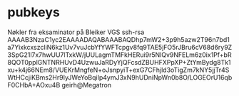 # pubkeys
Nøkler fra eksaminator på Bleiker VGS
ssh-rsa AAAAB3NzaC1yc2EAAAADAQABAAABAQDhp7mW2+3p9h5azw2T96n7bd1a7YixkcxszcliN6kz1Uv7vuJcbYfYWFTcpgv8fq9TAE5jFO5rJBru6cV68d6ry9Z3SpG21l7x7hwUU7lTxkW/jUULagmTMFkHERui9r5NlQv9NFELm6z0ix1Pf+bR8QOT0pplGNTNRHUvD4UzwuJaRDyYjQFcsdZBUHFXPpXP+ZtYmBydg8Tk1xu+k4j66NEm8/VUEKrMngfeN+oJsnpyiT+exG7CFhjld3oTigZm7kNY5jjTr4SWtHCcjiKBms2Hr9IyJWeYoBqiIp4ymJ3xN9hUDniNpWn0b8O/LOGEOrU16qbF0CHbA+AOxu4B geirh@Megatron

